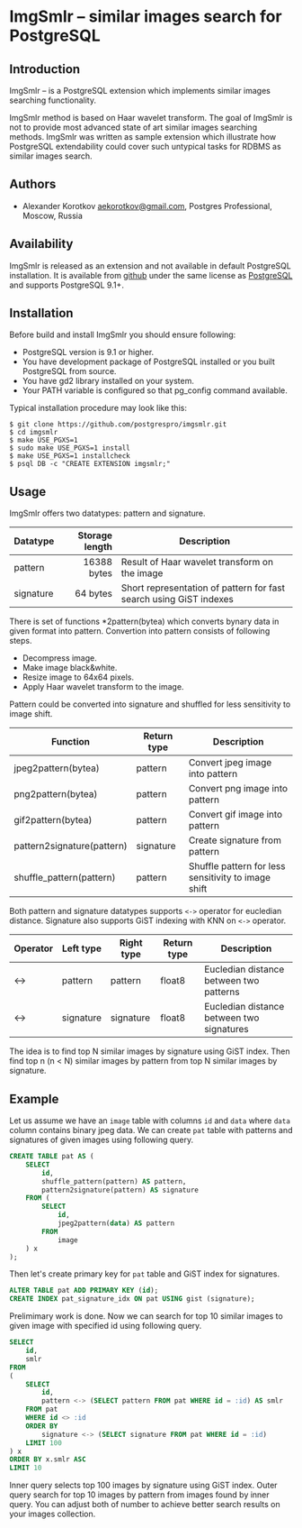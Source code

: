 ImgSmlr – similar images search for PostgreSQL
==============================================

Introduction
------------

ImgSmlr – is a PostgreSQL extension which implements similar images searching
functionality.

ImgSmlr method is based on Haar wavelet transform. The goal of ImgSmlr is not
to provide most advanced state of art similar images searching methods. ImgSmlr
was written as sample extension which illustrate how PostgreSQL extendability
could cover such untypical tasks for RDBMS as similar images search.

Authors
-------

 * Alexander Korotkov <aekorotkov@gmail.com>, Postgres Professional, Moscow, Russia

Availability
------------

ImgSmlr is released as an extension and not available in default PostgreSQL
installation. It is available from
[github](https://github.com/postgrespro/imgsmlr)
under the same license as
[PostgreSQL](http://www.postgresql.org/about/licence/)
and supports PostgreSQL 9.1+.

Installation
------------

Before build and install ImgSmlr you should ensure following:
    
 * PostgreSQL version is 9.1 or higher.
 * You have development package of PostgreSQL installed or you built
   PostgreSQL from source.
 * You have gd2 library installed on your system.
 * Your PATH variable is configured so that pg\_config command available.
    
Typical installation procedure may look like this:
    
    $ git clone https://github.com/postgrespro/imgsmlr.git
    $ cd imgsmlr
    $ make USE_PGXS=1
    $ sudo make USE_PGXS=1 install
    $ make USE_PGXS=1 installcheck
    $ psql DB -c "CREATE EXTENSION imgsmlr;"

Usage
-----

ImgSmlr offers two datatypes: pattern and signature.

| Datatype  | Storage length |                              Description                           |
| --------- |--------------: | ------------------------------------------------------------------ |
| pattern   | 16388 bytes    | Result of Haar wavelet transform on the image                      |
| signature | 64 bytes       | Short representation of pattern for fast search using GiST indexes |

There is set of functions *2pattern(bytea) which converts bynary data in given format into pattern. Convertion into pattern consists of following steps.

 * Decompress image.
 * Make image black&white.
 * Resize image to 64x64 pixels.
 * Apply Haar wavelet transform to the image.

Pattern could be converted into signature and shuffled for less sensitivity to image shift.

|          Function          | Return type |                      Description                    |
| -------------------------- |-------------| --------------------------------------------------- |
| jpeg2pattern(bytea)        | pattern     | Convert jpeg image into pattern                     |
| png2pattern(bytea)         | pattern     | Convert png image into pattern                      |
| gif2pattern(bytea)         | pattern     | Convert gif image into pattern                      |
| pattern2signature(pattern) | signature   | Create signature from pattern                       |
| shuffle_pattern(pattern)   | pattern     | Shuffle pattern for less sensitivity to image shift |

Both pattern and signature datatypes supports `<->` operator for eucledian distance. Signature also supports GiST indexing with KNN on `<->` operator.

| Operator | Left type | Right type | Return type |                Description                |
| -------- |-----------| ---------- | ----------- | ----------------------------------------- |
| <->      | pattern   | pattern    | float8      | Eucledian distance between two patterns   |
| <->      | signature | signature  | float8      | Eucledian distance between two signatures |

The idea is to find top N similar images by signature using GiST index. Then find top n (n < N) similar images by pattern from top N similar images by signature.

Example
-------

Let us assume we have an `image` table with columns `id` and `data` where `data` column contains binary jpeg data. We can create `pat` table with patterns and signatures of given images using following query.

```sql
CREATE TABLE pat AS (
	SELECT
		id,
		shuffle_pattern(pattern) AS pattern, 
		pattern2signature(pattern) AS signature 
	FROM (
		SELECT 
			id, 
			jpeg2pattern(data) AS pattern 
		FROM 
			image
	) x 
);
```

Then let's create primary key for `pat` table and GiST index for signatures.

```sql
ALTER TABLE pat ADD PRIMARY KEY (id);
CREATE INDEX pat_signature_idx ON pat USING gist (signature);
```

Prelimimary work is done. Now we can search for top 10  similar images to given image with specified id using following query.

```sql
SELECT
	id,
	smlr
FROM
(
	SELECT
		id,
		pattern <-> (SELECT pattern FROM pat WHERE id = :id) AS smlr
	FROM pat
	WHERE id <> :id
	ORDER BY
		signature <-> (SELECT signature FROM pat WHERE id = :id)
	LIMIT 100
) x
ORDER BY x.smlr ASC 
LIMIT 10
```

Inner query selects top 100 images by signature using GiST index. Outer query search for top 10 images by pattern from images found by inner query. You can adjust both of number to achieve better search results on your images collection.
